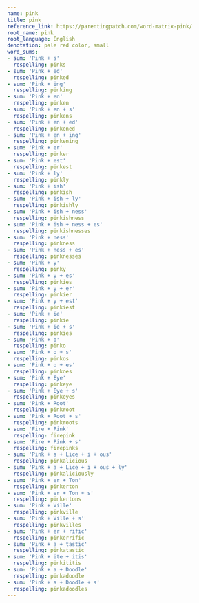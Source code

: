 ```yaml
---
name: pink
title: pink
reference_link: https://parentingpatch.com/word-matrix-pink/
root_name: pink
root_language: English
denotation: pale red color, small
word_sums:
- sum: 'Pink + s'
  respelling: pinks
- sum: 'Pink + ed'
  respelling: pinked
- sum: 'Pink + ing'
  respelling: pinking
- sum: 'Pink + en'
  respelling: pinken
- sum: 'Pink + en + s'
  respelling: pinkens
- sum: 'Pink + en + ed'
  respelling: pinkened
- sum: 'Pink + en + ing'
  respelling: pinkening
- sum: 'Pink + er'
  respelling: pinker
- sum: 'Pink + est'
  respelling: pinkest
- sum: 'Pink + ly'
  respelling: pinkly
- sum: 'Pink + ish'
  respelling: pinkish
- sum: 'Pink + ish + ly'
  respelling: pinkishly
- sum: 'Pink + ish + ness'
  respelling: pinkishness
- sum: 'Pink + ish + ness + es'
  respelling: pinkishnesses
- sum: 'Pink + ness'
  respelling: pinkness
- sum: 'Pink + ness + es'
  respelling: pinknesses
- sum: 'Pink + y'
  respelling: pinky
- sum: 'Pink + y + es'
  respelling: pinkies
- sum: 'Pink + y + er'
  respelling: pinkier
- sum: 'Pink + y + est'
  respelling: pinkiest
- sum: 'Pink + ie'
  respelling: pinkie
- sum: 'Pink + ie + s'
  respelling: pinkies
- sum: 'Pink + o'
  respelling: pinko
- sum: 'Pink + o + s'
  respelling: pinkos
- sum: 'Pink + o + es'
  respelling: pinkoes
- sum: 'Pink + Eye'
  respelling: pinkeye
- sum: 'Pink + Eye + s'
  respelling: pinkeyes
- sum: 'Pink + Root'
  respelling: pinkroot
- sum: 'Pink + Root + s'
  respelling: pinkroots
- sum: 'Fire + Pink'
  respelling: firepink
- sum: 'Fire + Pink + s'
  respelling: firepinks
- sum: 'Pink + a + Lice + i + ous'
  respelling: pinkalicious
- sum: 'Pink + a + Lice + i + ous + ly'
  respelling: pinkaliciously
- sum: 'Pink + er + Ton'
  respelling: pinkerton
- sum: 'Pink + er + Ton + s'
  respelling: pinkertons
- sum: 'Pink + Ville'
  respelling: pinkville
- sum: 'Pink + Ville + s'
  respelling: pinkvilles
- sum: 'Pink + er + rific'
  respelling: pinkerrific
- sum: 'Pink + a + tastic'
  respelling: pinkatastic
- sum: 'Pink + ite + itis'
  respelling: pinkititis
- sum: 'Pink + a + Doodle'
  respelling: pinkadoodle
- sum: 'Pink + a + Doodle + s'
  respelling: pinkadoodles
---
```

